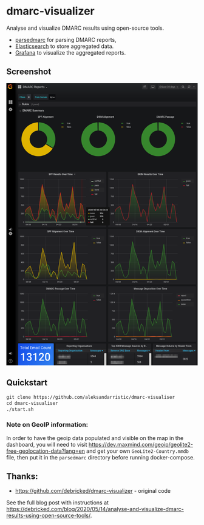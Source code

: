 # dmarc-visualizer

Analyse and visualize DMARC results using open-source tools.

* [parsedmarc](https://github.com/domainaware/parsedmarc) for parsing DMARC reports,
* [Elasticsearch](https://www.elastic.co/) to store aggregated data.
* [Grafana](https://grafana.com/) to visualize the aggregated reports.


## Screenshot

![Screenshot of Grafana dashboard](/big_screenshot.png?raw=true)


## Quickstart

```
git clone https://github.com/aleksandarristic/dmarc-visualiser
cd dmarc-visualiser
./start.sh
```


### Note on GeoIP information:
In order to have the geoip data populated and visible on the map in the dashboard, you will need to visit https://dev.maxmind.com/geoip/geolite2-free-geolocation-data?lang=en and get your own `GeoLite2-Country.mmdb` file, then put it in the `parsedmarc` directory before running docker-compose.


## Thanks:

* https://github.com/debricked/dmarc-visualizer - original code

See the full blog post with instructions at https://debricked.com/blog/2020/05/14/analyse-and-visualize-dmarc-results-using-open-source-tools/.